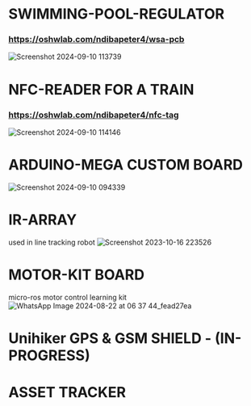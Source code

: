 # SWIMMING-POOL-REGULATOR
### https://oshwlab.com/ndibapeter4/wsa-pcb
![Screenshot 2024-09-10 113739](https://github.com/user-attachments/assets/898ca203-6662-443a-ac23-6db99e3e585c)

# NFC-READER FOR A TRAIN
### https://oshwlab.com/ndibapeter4/nfc-tag
![Screenshot 2024-09-10 114146](https://github.com/user-attachments/assets/d512574a-59af-4728-8e53-157a48316f15)

# ARDUINO-MEGA CUSTOM BOARD
![Screenshot 2024-09-10 094339](https://github.com/user-attachments/assets/45413975-3dd6-49a6-98af-1f19cd301ecd)

# IR-ARRAY
used in line tracking robot
![Screenshot 2023-10-16 223526](https://github.com/user-attachments/assets/3f80c788-f739-41b0-afe8-42b773ef7f74)

# MOTOR-KIT BOARD
micro-ros motor control learning kit
![WhatsApp Image 2024-08-22 at 06 37 44_fead27ea](https://github.com/user-attachments/assets/46265f90-ea3d-4042-9f53-f933ec7b34d7)

# Unihiker GPS & GSM SHIELD - (IN-PROGRESS)

# ASSET TRACKER
